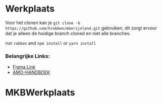 # Werkplaats

Voor het clonen kan je `git clone -b  https://github.com/hrobben/mborijnland.git` gebruiken, dit zorgt ervoor dat je alleen de huidige branch cloned en niet alle branches.

run `robben` and `npm install` or `yarn install` 

### Belangrijke Links:
- <a href='https://www.figma.com/file/U7gIX0o33Xr4s3mkCoNWRY/Werkplaats?node-id=0%3A1' target='_blank'>Figma Link</a>
- <a href='https://github.com/MiguelFieira/AMO-HANDBOEK' target='_blank'>AMO-HANDBOEK</a>
# MKBWerkplaats
